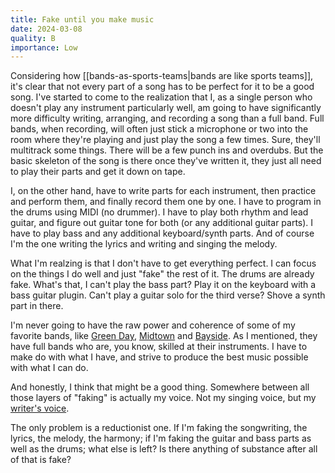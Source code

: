 ```yaml
---
title: Fake until you make music
date: 2024-03-08
quality: B
importance: Low
---
```


Considering how [[bands-as-sports-teams|bands are like sports teams]], it's clear that not every part of a song has to be perfect for it to be a good song. I've started to come to the realization that I, as a single person who doesn't play any instrument particularly well, am going to have significantly more difficulty writing, arranging, and recording a song than a full band. Full bands, when recording, will often just stick a microphone or two into the room where they're playing and just play the song a few times. Sure, they'll multitrack some things. There will be a few punch ins and overdubs. But the basic skeleton of the song is there once they've written it, they just all need to play their parts and get it down on tape.

I, on the other hand, have to write parts for each instrument, then practice and perform them, and finally record them one by one. I have to program in the drums using MIDI (no drummer). I have to play both rhythm and lead guitar, and figure out guitar tone for both (or any additional guitar parts). I have to play bass and any additional keyboard/synth parts. And of course I'm the one writing the lyrics and writing and singing the melody.

What I'm realzing is that I don't have to get everything perfect. I can focus on the things I do well and just "fake" the rest of it. The drums are already fake. What's that, I can't play the bass part? Play it on the keyboard with a bass guitar plugin. Can't play a guitar solo for the third verse? Shove a synth part in there.

I'm never going to have the raw power and coherence of some of my favorite bands, like [Green Day](https://open.spotify.com/artist/7oPftvlwr6VrsViSDV7fJY?si=94dbb4ef56f34480), [Midtown](https://open.spotify.com/artist/5dePEjHD5QEEKixOHXuRRA?si=3ddcb624f4b44baa) and [Bayside](https://open.spotify.com/artist/51J0q8S7W3kIEYHQi3EPqk?si=e8cce8c76ea64a25). As I mentioned, they have full bands who are, you know, skilled at their instruments. I have to make do with what I have, and strive to produce the best music possible with what I can do.

And honestly, I think that might be a good thing. Somewhere between all those layers of "faking" is actually my voice. Not my singing voice, but my [writer's voice](https://medium.com/a-taste-for-life/what-is-a-writers-voice-a8ce2ca0b342).

The only problem is a reductionist one. If I'm faking the songwriting, the lyrics, the melody, the harmony; if I'm faking the guitar and bass parts as well as the drums; what else is left? Is there anything of substance after all of that is fake?
